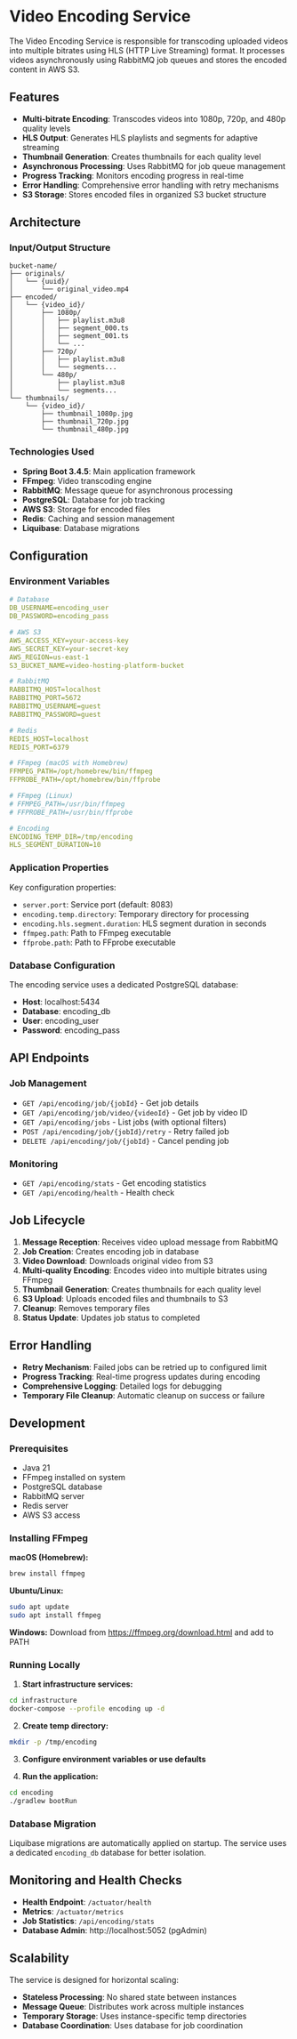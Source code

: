 # Video Encoding Service

The Video Encoding Service is responsible for transcoding uploaded videos into multiple bitrates using HLS (HTTP Live Streaming) format. It processes videos asynchronously using RabbitMQ job queues and stores the encoded content in AWS S3.

## Features

- **Multi-bitrate Encoding**: Transcodes videos into 1080p, 720p, and 480p quality levels
- **HLS Output**: Generates HLS playlists and segments for adaptive streaming
- **Thumbnail Generation**: Creates thumbnails for each quality level
- **Asynchronous Processing**: Uses RabbitMQ for job queue management
- **Progress Tracking**: Monitors encoding progress in real-time
- **Error Handling**: Comprehensive error handling with retry mechanisms
- **S3 Storage**: Stores encoded files in organized S3 bucket structure

## Architecture

### Input/Output Structure

```
bucket-name/
├── originals/
│   └── {uuid}/
│       └── original_video.mp4
├── encoded/
│   └── {video_id}/
│       ├── 1080p/
│       │   ├── playlist.m3u8
│       │   ├── segment_000.ts
│       │   ├── segment_001.ts
│       │   └── ...
│       ├── 720p/
│       │   ├── playlist.m3u8
│       │   └── segments...
│       └── 480p/
│           ├── playlist.m3u8
│           └── segments...
└── thumbnails/
    └── {video_id}/
        ├── thumbnail_1080p.jpg
        ├── thumbnail_720p.jpg
        └── thumbnail_480p.jpg
```

### Technologies Used

- **Spring Boot 3.4.5**: Main application framework
- **FFmpeg**: Video transcoding engine
- **RabbitMQ**: Message queue for asynchronous processing
- **PostgreSQL**: Database for job tracking
- **AWS S3**: Storage for encoded files
- **Redis**: Caching and session management
- **Liquibase**: Database migrations

## Configuration

### Environment Variables

```yaml
# Database
DB_USERNAME=encoding_user
DB_PASSWORD=encoding_pass

# AWS S3
AWS_ACCESS_KEY=your-access-key
AWS_SECRET_KEY=your-secret-key
AWS_REGION=us-east-1
S3_BUCKET_NAME=video-hosting-platform-bucket

# RabbitMQ
RABBITMQ_HOST=localhost
RABBITMQ_PORT=5672
RABBITMQ_USERNAME=guest
RABBITMQ_PASSWORD=guest

# Redis
REDIS_HOST=localhost
REDIS_PORT=6379

# FFmpeg (macOS with Homebrew)
FFMPEG_PATH=/opt/homebrew/bin/ffmpeg
FFPROBE_PATH=/opt/homebrew/bin/ffprobe

# FFmpeg (Linux)
# FFMPEG_PATH=/usr/bin/ffmpeg
# FFPROBE_PATH=/usr/bin/ffprobe

# Encoding
ENCODING_TEMP_DIR=/tmp/encoding
HLS_SEGMENT_DURATION=10
```

### Application Properties

Key configuration properties:

- `server.port`: Service port (default: 8083)
- `encoding.temp.directory`: Temporary directory for processing
- `encoding.hls.segment.duration`: HLS segment duration in seconds
- `ffmpeg.path`: Path to FFmpeg executable
- `ffprobe.path`: Path to FFprobe executable

### Database Configuration

The encoding service uses a dedicated PostgreSQL database:
- **Host**: localhost:5434
- **Database**: encoding_db
- **User**: encoding_user
- **Password**: encoding_pass

## API Endpoints

### Job Management

- `GET /api/encoding/job/{jobId}` - Get job details
- `GET /api/encoding/job/video/{videoId}` - Get job by video ID
- `GET /api/encoding/jobs` - List jobs (with optional filters)
- `POST /api/encoding/job/{jobId}/retry` - Retry failed job
- `DELETE /api/encoding/job/{jobId}` - Cancel pending job

### Monitoring

- `GET /api/encoding/stats` - Get encoding statistics
- `GET /api/encoding/health` - Health check

## Job Lifecycle

1. **Message Reception**: Receives video upload message from RabbitMQ
2. **Job Creation**: Creates encoding job in database
3. **Video Download**: Downloads original video from S3
4. **Multi-quality Encoding**: Encodes video into multiple bitrates using FFmpeg
5. **Thumbnail Generation**: Creates thumbnails for each quality level
6. **S3 Upload**: Uploads encoded files and thumbnails to S3
7. **Cleanup**: Removes temporary files
8. **Status Update**: Updates job status to completed

## Error Handling

- **Retry Mechanism**: Failed jobs can be retried up to configured limit
- **Progress Tracking**: Real-time progress updates during encoding
- **Comprehensive Logging**: Detailed logs for debugging
- **Temporary File Cleanup**: Automatic cleanup on success or failure

## Development

### Prerequisites

- Java 21
- FFmpeg installed on system
- PostgreSQL database
- RabbitMQ server
- Redis server
- AWS S3 access

### Installing FFmpeg

**macOS (Homebrew):**
```bash
brew install ffmpeg
```

**Ubuntu/Linux:**
```bash
sudo apt update
sudo apt install ffmpeg
```

**Windows:**
Download from https://ffmpeg.org/download.html and add to PATH

### Running Locally

1. **Start infrastructure services:**
```bash
cd infrastructure
docker-compose --profile encoding up -d
```

2. **Create temp directory:**
```bash
mkdir -p /tmp/encoding
```

3. **Configure environment variables or use defaults**

4. **Run the application:**
```bash
cd encoding
./gradlew bootRun
```

### Database Migration

Liquibase migrations are automatically applied on startup. The service uses a dedicated `encoding_db` database for better isolation.

## Monitoring and Health Checks

- **Health Endpoint**: `/actuator/health`
- **Metrics**: `/actuator/metrics`
- **Job Statistics**: `/api/encoding/stats`
- **Database Admin**: http://localhost:5052 (pgAdmin)

## Scalability

The service is designed for horizontal scaling:
- **Stateless Processing**: No shared state between instances
- **Message Queue**: Distributes work across multiple instances
- **Temporary Storage**: Uses instance-specific temp directories
- **Database Coordination**: Uses database for job coordination 